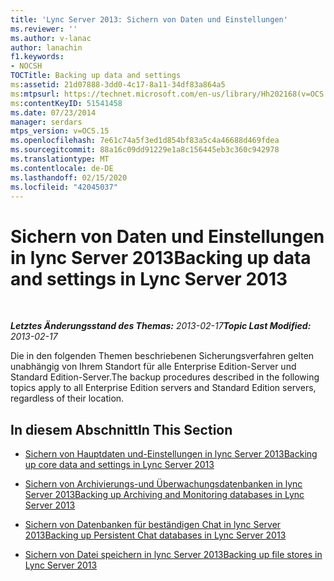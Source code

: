 ```yaml
---
title: 'Lync Server 2013: Sichern von Daten und Einstellungen'
ms.reviewer: ''
ms.author: v-lanac
author: lanachin
f1.keywords:
- NOCSH
TOCTitle: Backing up data and settings
ms:assetid: 21d07888-3dd0-4c17-8a11-34df83a864a5
ms:mtpsurl: https://technet.microsoft.com/en-us/library/Hh202168(v=OCS.15)
ms:contentKeyID: 51541458
ms.date: 07/23/2014
manager: serdars
mtps_version: v=OCS.15
ms.openlocfilehash: 7e61c74a5f3ed1d854bf83a5c4a46688d469fdea
ms.sourcegitcommit: 88a16c09dd91229e1a8c156445eb3c360c942978
ms.translationtype: MT
ms.contentlocale: de-DE
ms.lasthandoff: 02/15/2020
ms.locfileid: "42045037"
---
```

<div data-xmlns="http://www.w3.org/1999/xhtml">

<div class="topic" data-xmlns="http://www.w3.org/1999/xhtml" data-msxsl="urn:schemas-microsoft-com:xslt" data-cs="http://msdn.microsoft.com/">

<div data-asp="http://msdn2.microsoft.com/asp">

# <a name="backing-up-data-and-settings-in-lync-server-2013"></a><span data-ttu-id="1089c-102">Sichern von Daten und Einstellungen in lync Server 2013</span><span class="sxs-lookup"><span data-stu-id="1089c-102">Backing up data and settings in Lync Server 2013</span></span>

</div>

<div id="mainSection">

<div id="mainBody">

<span> </span>

<span data-ttu-id="1089c-103">_**Letztes Änderungsstand des Themas:** 2013-02-17_</span><span class="sxs-lookup"><span data-stu-id="1089c-103">_**Topic Last Modified:** 2013-02-17_</span></span>

<span data-ttu-id="1089c-104">Die in den folgenden Themen beschriebenen Sicherungsverfahren gelten unabhängig von Ihrem Standort für alle Enterprise Edition-Server und Standard Edition-Server.</span><span class="sxs-lookup"><span data-stu-id="1089c-104">The backup procedures described in the following topics apply to all Enterprise Edition servers and Standard Edition servers, regardless of their location.</span></span>

<div>

## <a name="in-this-section"></a><span data-ttu-id="1089c-105">In diesem Abschnitt</span><span class="sxs-lookup"><span data-stu-id="1089c-105">In This Section</span></span>

  - [<span data-ttu-id="1089c-106">Sichern von Hauptdaten und-Einstellungen in lync Server 2013</span><span class="sxs-lookup"><span data-stu-id="1089c-106">Backing up core data and settings in Lync Server 2013</span></span>](lync-server-2013-backing-up-core-data-and-settings.md)

  - [<span data-ttu-id="1089c-107">Sichern von Archivierungs-und Überwachungsdatenbanken in lync Server 2013</span><span class="sxs-lookup"><span data-stu-id="1089c-107">Backing up Archiving and Monitoring databases in Lync Server 2013</span></span>](lync-server-2013-backing-up-archiving-and-monitoring-databases.md)

  - [<span data-ttu-id="1089c-108">Sichern von Datenbanken für beständigen Chat in lync Server 2013</span><span class="sxs-lookup"><span data-stu-id="1089c-108">Backing up Persistent Chat databases in Lync Server 2013</span></span>](lync-server-2013-backing-up-persistent-chat-databases.md)

  - [<span data-ttu-id="1089c-109">Sichern von Datei speichern in lync Server 2013</span><span class="sxs-lookup"><span data-stu-id="1089c-109">Backing up file stores in Lync Server 2013</span></span>](lync-server-2013-backing-up-file-stores.md)

</div>

</div>

<span> </span>

</div>

</div>

</div>

